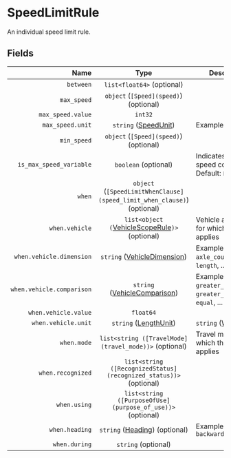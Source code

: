 # SpeedLimitRule

An individual speed limit rule.

## Fields

| Name | Type | Description |
|-----:|:----:|-------------|
| `between` | `list<float64>` (optional) |  |
| `max_speed` | `object` (`[Speed](speed)`) (optional) |  |
| `max_speed.value` | `int32` |  |
| `max_speed.unit` | `string` ([SpeedUnit](speed_unit)) | Examples: `mph`, `km/h` |
| `min_speed` | `object` (`[Speed](speed)`) (optional) |  |
| `is_max_speed_variable` | `boolean` (optional) | Indicates a variable speed corridor Default: `False` |
| `when` | `object` (`[SpeedLimitWhenClause](speed_limit_when_clause)`) (optional) |  |
| `when.vehicle` | `list<object (`[VehicleScopeRule](vehicle_scope_rule)`)>` (optional) | Vehicle attributes for which the rule applies |
| `when.vehicle.dimension` | `string` ([VehicleDimension](vehicle_dimension)) | Examples: `axle_count`, `height`, `length`, ... |
| `when.vehicle.comparison` | `string` ([VehicleComparison](vehicle_comparison)) | Examples: `greater_than`, `greater_than_equal`, `equal`, ... |
| `when.vehicle.value` | `float64` |  |
| `when.vehicle.unit` | `string` ([LengthUnit](length_unit)) | `string` ([WeightUnit](weight_unit)) |  |
| `when.mode` | `list<string ([TravelMode](travel_mode))>` (optional) | Travel mode(s) to which the rule applies |
| `when.recognized` | `list<string ([RecognizedStatus](recognized_status))>` (optional) |  |
| `when.using` | `list<string ([PurposeOfUse](purpose_of_use))>` (optional) |  |
| `when.heading` | `string` ([Heading](heading)) (optional) | Examples: `forward`, `backward` |
| `when.during` | `string` (optional) |  |
